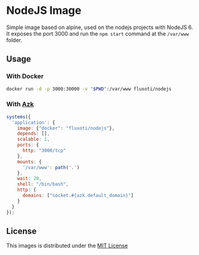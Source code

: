 # NodeJS Image

Simple image based on alpine, used on the nodejs projects with NodeJS 6.  
It exposes the port 3000 and run the `npm start` command at the `/var/www` folder.

## Usage

### With Docker

```sh
docker run -d -p 3000:30000 -v "$PWD":/var/www fluxoti/nodejs
```

### With [Azk][azk]
```js
systems({
  'application': {
    image: {"docker": "fluxoti/nodejs"},
    depends: [],
    scalable: 1,
    ports: {
      http: "3000/tcp"
    },
    mounts: {
      '/var/www': path('.')
    },
    wait: 20,
    shell: "/bin/bash",
    http: {
      domains: ["socket.#{azk.default_domain}"]
    }
  }
});
```

## License

This images is distributed under the [MIT License][license]

[azk]: http://www.azk.io/
[license]: https://github.com/fluxoti/docker-nodejs/blob/master/LICENSE